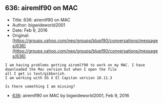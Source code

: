 ## 636: airemlf90 on MAC

- Title: 636: airemlf90 on MAC
- Author: bigwideworld2001
- Date: Feb 9, 2016
- Original: [https://groups.yahoo.com/neo/groups/blupf90/conversations/messages/636](https://groups.yahoo.com/neo/groups/blupf90/conversations/messages/636)

```
I am having problems getting airemlf90 to work on my MAC. I have downloaded the Mac version but when I open the file
all I get is text/gibberish.
I am working with OS X El Capitan version 10.11.3

Is there something I am missing?
```

- [636](0636.md): airemlf90 on MAC by bigwideworld2001, Feb 9, 2016
